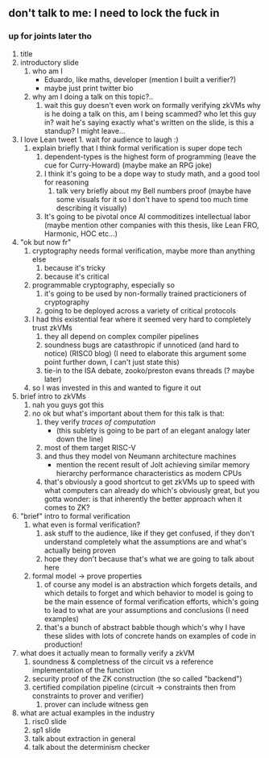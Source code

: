 ## don't talk to me: I need to lock the fuck in
### up for joints later tho

1. title
2. introductory slide
	1. who am I
		- Eduardo, like maths, developer (mention I built a verifier?)
		- maybe just print twitter bio
	2. why am I doing a talk on this topic?..
		1. wait this guy doesn't even work on formally verifying zkVMs why is he doing a talk on this, am I being scammed? who let this guy in? wait he's saying exactly what's written on the slide, is this a standup? I might leave...
3. I love Lean tweet
		1. wait for audience to laugh :)
	1. explain briefly that I think formal verification is super dope tech
		1. dependent-types is the highest form of programming (leave the cue for Curry-Howard) (maybe make an RPG joke)
		2. I think it's going to be a dope way to study math, and a good tool for reasoning
			1. talk very briefly about my Bell numbers proof (maybe have some visuals for it so I don't have to spend too much time describing it visually)
		3. It's going to be pivotal once AI commoditizes intellectual labor (maybe mention other companies with this thesis, like Lean FRO, Harmonic, HOC etc...)
4. "ok but now fr"
	1. cryptography needs formal verification, maybe more than anything else
		1. because it's tricky
		2. because it's critical
	2. programmable cryptography, especially so
		1. it's going to be used by non-formally trained practicioners of cryptography
		2. going to be deployed across a variety of critical protocols
	3. I had this existential fear where it seemed very hard to completely trust zkVMs
		1. they all depend on complex compiler pipelines
		2. soundness bugs are catasthropic if unnoticed (and hard to notice) (RISC0 blog) (I need to elaborate this argument some point further down, I can't just state this)
		3. tie-in to the ISA debate, zooko/preston evans threads (? maybe later)
	4. so I was invested in this and wanted to figure it out
5. brief intro to zkVMs
	1. nah you guys got this
	2. no ok but what's important about them for this talk is that:
		1. they verify _traces of computation_
			- (this sublety is going to be part of an elegant analogy later down the line)
		2. most of them target RISC-V
		3. and thus they model von Neumann architecture machines
			- mention the recent result of Jolt achieving similar memory hierarchy performance characteristics as modern CPUs
		4. that's obviously a good shortcut to get zkVMs up to speed with what computers can already do which's obviously great, but you gotta wonder: is that inherently the better approach when it comes to ZK? 
6. "brief" intro to formal verification
	1. what even is formal verification?
		1. ask stuff to the audience, like if they get confused, if they don't understand completely what the assumptions are and what's actually being proven
		2. hope they don't because that's what we are going to talk about here
	2. formal model -> prove properties
		1. of course any model is an abstraction which forgets details, and which details to forget and which behavior to model is going to be the main essence of formal verification efforts, which's going to lead to what are your assumptions and conclusions (I need examples)
		2. that's a bunch of abstract babble though which's why I have these slides with lots of concrete hands on examples of code in production!
7. what does it actually mean to formally verify a zkVM
	1. soundness & completness of the circuit vs a reference implementation of the function
	2. security proof of the ZK construction (the so called "backend")
	3. certified compilation pipeline (circuit -> constraints then from constraints to prover and verifier)
		1. prover can include witness gen
8. what are actual examples in the industry
	1. risc0 slide
	2. sp1 slide
	3. talk about extraction in general
	4. talk about the determinism checker